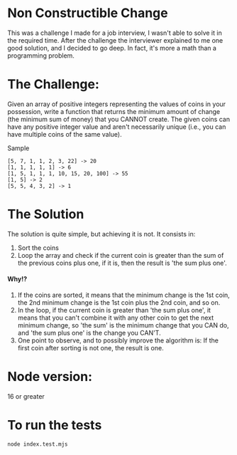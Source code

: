 # Non Constructible Change
This was a challenge I made for a job interview, I wasn't able to solve it in the required time. After the challenge the interviewer explained to me one good solution, and I decided to go deep. In fact, it's more a math than a programming problem.

# The Challenge:
Given an array of positive integers representing the values of coins in your possession, write a function that returns the minimum amount of change (the minimum sum of money) that you CANNOT create. The given coins can have any positive integer value and aren't necessarily unique (i.e., you can have multiple coins of the same value).

Sample
```
[5, 7, 1, 1, 2, 3, 22] -> 20
[1, 1, 1, 1, 1] -> 6
[1, 5, 1, 1, 1, 10, 15, 20, 100] -> 55
[1, 5] -> 2
[5, 5, 4, 3, 2] -> 1
```

# The Solution
The solution is quite simple, but achieving it is not.
It consists in:
1. Sort the coins
2. Loop the array and check if the current coin is greater than the sum of the previous coins plus one, if it is, then the result is 'the sum plus one'.
#### Why!?
1. If the coins are sorted, it means that the minimum change is the 1st coin, the 2nd minimum change is the 1st coin plus the 2nd coin, and so on.
2. In the loop, if the current coin is greater than 'the sum plus one', it means that you can't combine it with any other coin to get the next minimum change, so 'the sum' is the minimum change that you CAN do, and 'the sum plus one' is the change you CAN'T.
3. One point to observe, and to possibly improve the algorithm is: If the first coin after sorting is not one, the result is one.

# Node version: 
16 or greater

# To run the tests
`node index.test.mjs`
